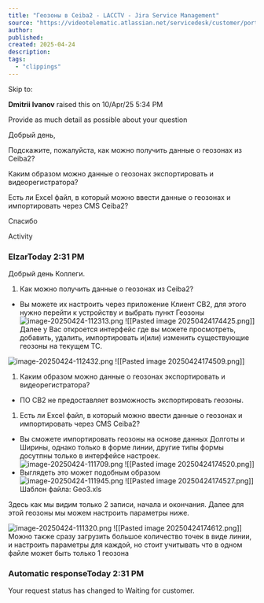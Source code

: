 ```yaml
---
title: "Геозоны в Ceiba2 - LACCTV - Jira Service Management"
source: "https://videotelematic.atlassian.net/servicedesk/customer/portal/5/LA3921-72"
author:
published:
created: 2025-04-24
description:
tags:
  - "clippings"
---
```

Skip to:

**Dmitrii Ivanov** raised this on 10/Apr/25 5:34 PM

Provide as much detail as possible about your question

Добрый день,

Подскажите, пожалуйста, как можно получить данные о геозонах из Ceiba2?

Каким образом можно данные о геозонах экспортировать и видеорегистратора?

Есть ли Excel файл, в который можно ввести данные о геозонах и импортировать через CMS Ceiba2?

Спасибо

Activity

### ElzarToday 2:31 PM

Добрый день Коллеги.

1. Как можно получить данные о геозонах из Ceiba2?
- Вы можете их настроить через приложение Клиент CB2, для этого нужно перейти к устройству и выбрать пункт Геозоны
![image-20250424-112313.png](https://videotelematic.atlassian.net/24fc69eb-2040-4b20-9eca-29b7f6a7e5cd)
![[Pasted image 20250424174425.png]]
Далее у Вас откроется интерфейс где вы можете просмотреть, добавить, удалить, импортировать и(или) изменить существующие геозоны на текущем ТС.

![image-20250424-112432.png](https://videotelematic.atlassian.net/a98a4950-533c-4c3a-b311-68cb0834e83b)
![[Pasted image 20250424174509.png]]
1. Каким образом можно данные о геозонах экспортировать и видеорегистратора?
- ПО CB2 не предоставляет возможность экспортировать геозоны.
1. Есть ли Excel файл, в который можно ввести данные о геозонах и импортировать через CMS Ceiba2?
- Вы сможете импортировать геозоны на основе данных Долготы и Ширины, однако только в форме линии, другие типы формы досутпны только в интерфейсе настроек.
![image-20250424-111709.png](https://videotelematic.atlassian.net/3abaa796-8433-4ae1-9add-6bda99d7753a)
![[Pasted image 20250424174520.png]]
- Выглядеть это может подобным образом
![image-20250424-111945.png](https://videotelematic.atlassian.net/b3ff8c6c-92e1-401e-84b5-ba3feb0673a9)
![[Pasted image 20250424174527.png]]
Шаблон файла: Geo3.xls

Здесь как мы видим только 2 записи, начала и окончания. Далее для этой геозоны мы можем настроить параметры ниже.

![image-20250424-111320.png](https://videotelematic.atlassian.net/5a41771f-23ce-4651-b1ec-63be10a57275)
![[Pasted image 20250424174612.png]]
Можно также сразу загрузить большое количество точек в виде линии, и настроить параметры для каждой, но стоит учитывать что в одном файле может быть только 1 геозона

### Automatic responseToday 2:31 PM

Your request status has changed to Waiting for customer.